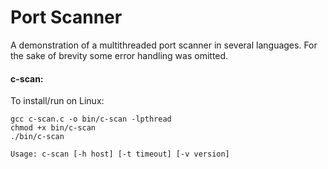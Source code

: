 Port Scanner
=======

A demonstration of a multithreaded port scanner in several languages. For the sake of brevity some error handling was omitted.


<h4>c-scan:</h4>

To install/run on Linux:<br/>
```
gcc c-scan.c -o bin/c-scan -lpthread
chmod +x bin/c-scan
./bin/c-scan
```

```
Usage: c-scan [-h host] [-t timeout] [-v version]
```

